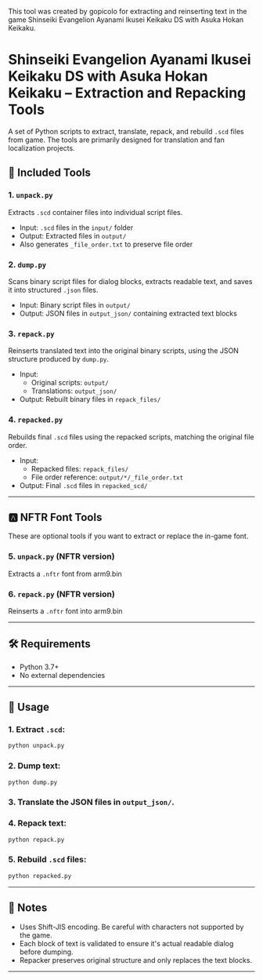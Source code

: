 This tool was created by gopicolo for extracting and reinserting text in the game Shinseiki Evangelion Ayanami Ikusei Keikaku DS with Asuka Hokan Keikaku.

# Shinseiki Evangelion Ayanami Ikusei Keikaku DS with Asuka Hokan Keikaku – Extraction and Repacking Tools
A set of Python scripts to extract, translate, repack, and rebuild `.scd` files from game. The tools are primarily designed for translation and fan localization projects.

## 📁 Included Tools

### 1. `unpack.py`
Extracts `.scd` container files into individual script files.

- Input: `.scd` files in the `input/` folder
- Output: Extracted files in `output/`
- Also generates `_file_order.txt` to preserve file order

### 2. `dump.py`
Scans binary script files for dialog blocks, extracts readable text, and saves it into structured `.json` files.

- Input: Binary script files in `output/`
- Output: JSON files in `output_json/` containing extracted text blocks

### 3. `repack.py`
Reinserts translated text into the original binary scripts, using the JSON structure produced by `dump.py`.

- Input:
  - Original scripts: `output/`
  - Translations: `output_json/`
- Output: Rebuilt binary files in `repack_files/`

### 4. `repacked.py`
Rebuilds final `.scd` files using the repacked scripts, matching the original file order.

- Input:
  - Repacked files: `repack_files/`
  - File order reference: `output/*/_file_order.txt`
- Output: Final `.scd` files in `repacked_scd/`

---

## 🅰️ NFTR Font Tools

These are optional tools if you want to extract or replace the in-game font.

### 5. `unpack.py` (NFTR version)
Extracts a `.nftr` font from arm9.bin

### 6. `repack.py` (NFTR version)
Reinserts a `.nftr` font into arm9.bin

---

## 🛠 Requirements

- Python 3.7+
- No external dependencies

---

## 🧪 Usage

### 1. Extract `.scd`:
```bash
python unpack.py
```

### 2. Dump text:
```bash
python dump.py
```

### 3. Translate the JSON files in `output_json/`.

### 4. Repack text:
```bash
python repack.py
```

### 5. Rebuild `.scd` files:
```bash
python repacked.py
```

---

## 📌 Notes

- Uses Shift-JIS encoding. Be careful with characters not supported by the game.
- Each block of text is validated to ensure it's actual readable dialog before dumping.
- Repacker preserves original structure and only replaces the text blocks.

---
